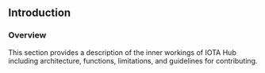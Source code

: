 ## Introduction

### Overview

This section provides a description of the inner workings of IOTA Hub including architecture, functions, limitations, and guidelines for contributing.

